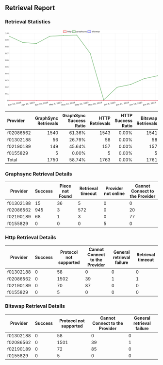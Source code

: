 ## Retrieval Report
### Retrieval Statistics
<img src="https://raw.githubusercontent.com/data-preservation-programs/filplus-checker-assets/main/filecoin-project/filecoin-plus-large-datasets/issues/1346/1688005158909.png"/>

| Provider  | GraphSync Retrievals | GraphSync Success Ratio | HTTP Retrievals | HTTP Success Ratio | Bitswap Retrievals | Bitswap Success Ratio |
| :-------- | -------------------: | ----------------------: | --------------: | -----------------: | -----------------: | --------------------: |
| f02086562 |                 1540 |                  61.36% |            1543 |              0.00% |               1541 |                 0.00% |
| f01302188 |                   56 |                  26.79% |              58 |              0.00% |                 58 |                 0.00% |
| f02190189 |                  149 |                  45.64% |             157 |              0.00% |                157 |                 0.00% |
| f0155829  |                    5 |                   0.00% |               5 |              0.00% |                  5 |                 0.00% |
| Total     |                 1750 |                  58.74% |            1763 |              0.00% |               1761 |                 0.00% |

### Graphsync Retrieval Details
| Provider  | Success | Piece not Found | Retrieval timeout | Provider not online | Cannot Connect to the Provider |
| --------- | ------- | --------------- | ----------------- | ------------------- | ------------------------------ |
| f01302188 | 15      | 36              | 5                 | 0                   | 0                              |
| f02086562 | 945     | 3               | 572               | 0                   | 20                             |
| f02190189 | 68      | 1               | 3                 | 0                   | 77                             |
| f0155829  | 0       | 0               | 0                 | 5                   | 0                              |

### Http Retrieval Details
| Provider  | Success | Protocol not supported | Cannot Connect to the Provider | General retrieval failure | Retrieval timeout |
| --------- | ------- | ---------------------- | ------------------------------ | ------------------------- | ----------------- |
| f01302188 | 0       | 58                     | 0                              | 0                         | 0                 |
| f02086562 | 0       | 1502                   | 39                             | 1                         | 1                 |
| f02190189 | 0       | 70                     | 87                             | 0                         | 0                 |
| f0155829  | 0       | 5                      | 0                              | 0                         | 0                 |

### Bitswap Retrieval Details
| Provider  | Success | Protocol not supported | Cannot Connect to the Provider | General retrieval failure |
| --------- | ------- | ---------------------- | ------------------------------ | ------------------------- |
| f01302188 | 0       | 58                     | 0                              | 0                         |
| f02086562 | 0       | 1501                   | 39                             | 1                         |
| f02190189 | 0       | 72                     | 85                             | 0                         |
| f0155829  | 0       | 5                      | 0                              | 0                         |
